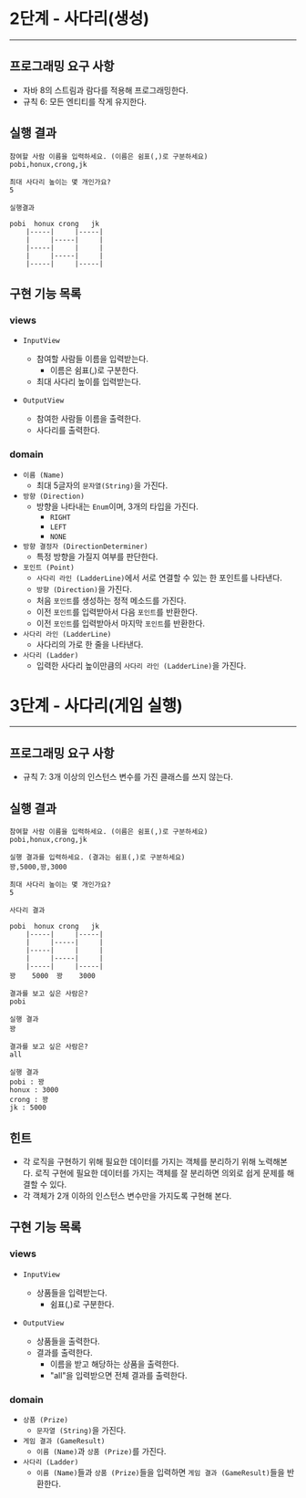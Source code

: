 # 2단계 - 사다리(생성)

---

## 프로그래밍 요구 사항

- 자바 8의 스트림과 람다를 적용해 프로그래밍한다.
- 규칙 6: 모든 엔티티를 작게 유지한다.

## 실행 결과

```
참여할 사람 이름을 입력하세요. (이름은 쉼표(,)로 구분하세요)
pobi,honux,crong,jk

최대 사다리 높이는 몇 개인가요?
5

실행결과

pobi  honux crong   jk
    |-----|     |-----|
    |     |-----|     |
    |-----|     |     |
    |     |-----|     |
    |-----|     |-----|
```

## 구현 기능 목록

### views

- `InputView`
    - 참여할 사람들 이름을 입력받는다.
        - 이름은 쉼표(,)로 구분한다.
    - 최대 사다리 높이를 입력받는다.

- `OutputView`
    - 참여한 사람들 이름을 출력한다.
    - 사다리를 출력한다.

### domain

- `이름 (Name)`
    - 최대 5글자의 `문자열(String)`을 가진다.
- `방향 (Direction)`
    - 방향을 나타내는 `Enum`이며, 3개의 타입을 가진다.
        - `RIGHT`
        - `LEFT`
        - `NONE`
- `방향 결정자 (DirectionDeterminer)`
    - 특정 방향을 가질지 여부를 판단한다.
- `포인트 (Point)`
    - `사다리 라인 (LadderLine)`에서 서로 연결할 수 있는 한 포인트를 나타낸다.
    - `방향 (Direction)`을 가진다.
    - 처음 `포인트`를 생성하는 정적 메소드를 가진다.
    - 이전 `포인트`를 입력받아서 다음 `포인트`를 반환한다.
    - 이전 `포인트`를 입력받아서 마지막 `포인트`를 반환한다.
- `사다리 라인 (LadderLine)`
    - 사다리의 가로 한 줄을 나타낸다.
- `사다리 (Ladder)`
    - 입력한 사다리 높이만큼의 `사다리 라인 (LadderLine)`을 가진다.

# 3단계 - 사다리(게임 실행)

---

## 프로그래밍 요구 사항

- 규칙 7: 3개 이상의 인스턴스 변수를 가진 클래스를 쓰지 않는다.

## 실행 결과

```
참여할 사람 이름을 입력하세요. (이름은 쉼표(,)로 구분하세요)
pobi,honux,crong,jk

실행 결과를 입력하세요. (결과는 쉼표(,)로 구분하세요)
꽝,5000,꽝,3000

최대 사다리 높이는 몇 개인가요?
5

사다리 결과

pobi  honux crong   jk
    |-----|     |-----|
    |     |-----|     |
    |-----|     |     |
    |     |-----|     |
    |-----|     |-----|
꽝    5000  꽝    3000

결과를 보고 싶은 사람은?
pobi

실행 결과
꽝

결과를 보고 싶은 사람은?
all

실행 결과
pobi : 꽝
honux : 3000
crong : 꽝
jk : 5000
```

## 힌트

- 각 로직을 구현하기 위해 필요한 데이터를 가지는 객체를 분리하기 위해 노력해본다. 로직 구현에 필요한 데이터를 가지는 객체를 잘 분리하면 의외로 쉽게 문제를 해결할 수 있다.
- 각 객체가 2개 이하의 인스턴스 변수만을 가지도록 구현해 본다.

## 구현 기능 목록

### views

- `InputView`
    - 상품들을 입력받는다.
        - 쉼표(,)로 구분한다.

- `OutputView`
    - 상품들을 출력한다.
    - 결과를 출력한다.
        - 이름을 받고 해당하는 상품을 출력한다.
        - "all"을 입력받으면 전체 결과를 출력한다.

### domain

- `상품 (Prize)`
    - `문자열 (String)`을 가진다.
- `게임 결과 (GameResult)`
    - `이름 (Name)`과 `상품 (Prize)`를 가진다.
- `사다리 (Ladder)`
    - `이름 (Name)`들과 `상품 (Prize)`들을 입력하면 `게임 결과 (GameResult)`들을 반환한다.